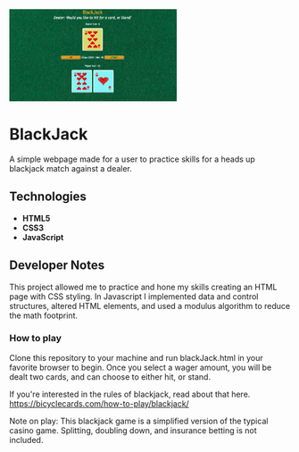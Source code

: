 <img src="./assets/display.png" alt="blackjack game" width="300" height="165">

# BlackJack
A simple webpage made for a user to practice skills for a heads up blackjack match against a dealer. 

## Technologies
 
 * **HTML5**
 * **CSS3**
 * **JavaScript**

## Developer Notes
This project allowed me to practice and hone my skills creating an HTML page with CSS styling. In Javascript I implemented data and control structures, altered HTML elements, and used a modulus algorithm to reduce the math footprint.

### How to play

Clone this repository to your machine and run blackJack.html in your favorite browser to begin. Once you select a wager amount, you will be dealt two cards, and can choose to either hit, or stand. 

If you're interested in the rules of blackjack, read about that here. https://bicyclecards.com/how-to-play/blackjack/

Note on play: This blackjack game is a simplified version of the typical casino game. Splitting, doubling down, and insurance betting is not included. 